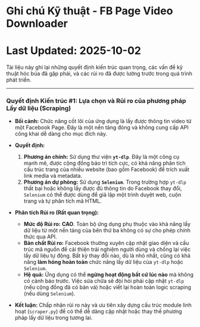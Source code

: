 # Ghi chú Kỹ thuật - FB Page Video Downloader
# Last Updated: 2025-10-02

Tài liệu này ghi lại những quyết định kiến trúc quan trọng, các vấn đề kỹ thuật hóc búa đã gặp phải, và các rủi ro đã được lường trước trong quá trình phát triển.

---
### **Quyết định Kiến trúc #1: Lựa chọn và Rủi ro của phương pháp Lấy dữ liệu (Scraping)**

* **Bối cảnh:** Chức năng cốt lõi của ứng dụng là lấy được thông tin video từ một Facebook Page. Đây là một nền tảng đóng và không cung cấp API công khai dễ dàng cho mục đích này.

* **Quyết định:**
    1.  **Phương án chính:** Sử dụng thư viện **`yt-dlp`**. Đây là một công cụ mạnh mẽ, được cộng đồng bảo trì tích cực, có khả năng phân tích cấu trúc trang của nhiều website (bao gồm Facebook) để trích xuất link media và metadata.
    2.  **Phương án dự phòng:** Sử dụng **`Selenium`**. Trong trường hợp `yt-dlp` thất bại hoặc không lấy được đủ thông tin do Facebook thay đổi, `Selenium` có thể được dùng để giả lập một trình duyệt web, cuộn trang và tự phân tích mã HTML.

* **Phân tích Rủi ro (Rất quan trọng):**
    * **Mức độ Rủi ro:** **CAO**. Toàn bộ ứng dụng phụ thuộc vào khả năng lấy dữ liệu từ một nền tảng của bên thứ ba không có sự cho phép chính thức qua API.
    * **Bản chất Rủi ro:** Facebook thường xuyên cập nhật giao diện và cấu trúc mã nguồn để cải thiện trải nghiệm người dùng và chống lại việc lấy dữ liệu tự động. Bất kỳ thay đổi nào, dù là nhỏ nhất, cũng có khả năng **làm hỏng hoàn toàn** chức năng lấy dữ liệu của `yt-dlp` hoặc `Selenium`.
    * **Hệ quả:** Ứng dụng có thể **ngừng hoạt động bất cứ lúc nào** mà không có cảnh báo trước. Việc sửa chữa sẽ đòi hỏi phải cập nhật `yt-dlp` (nếu cộng đồng đã có bản vá) hoặc viết lại hoàn toàn logic scraping (nếu dùng `Selenium`).

* **Kết luận:** Chấp nhận rủi ro này và ưu tiên xây dựng cấu trúc module linh hoạt (`scraper.py`) để có thể dễ dàng cập nhật hoặc thay thế phương pháp lấy dữ liệu trong tương lai.
